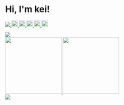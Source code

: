 # Hi, I'm kei!

<p align="left">
  <!-- Profile views -->
  <a href="https://github.com/kei-academic/kei-academic/">
    <img src="https://komarev.com/ghpvc/?username=kei-academic" />
  </a>
  <!-- Twitter followers -->
  <a href="http://twitter.com/kei_university">
    <img height="20" src="https://img.shields.io/twitter/follow/kei_university?label=Twitter&logo=twitter&style=flat" />
  </a>
  <!-- Youtube followers -->
  <a href="https://www.youtube.com/channel/UC7l6QQIAgRWyrKJpYy-9vCg">
    <img height="20" src="https://img.shields.io/youtube/channel/subscribers/UC7l6QQIAgRWyrKJpYy-9vCg?label=Youtube&logo=youtube&style=flat">
  </a>
  <!-- Github followers -->
  <a href="https://github.com/kei-academic">
    <img height="20" src="https://img.shields.io/github/followers/kei-academic?label=Github&logo=github&style=flat" />
  </a>
  <!-- Qiita posts -->
  <a href="http://qiita.com/kei11235813">
    <img height="20" src="https://qiita-badge.apiapi.app/s/kei11235813/posts.svg" />
  </a>
  <!-- Qiita contributions -->
  <a href="http://qiita.com/kei11235813">
    <img height="20" src="https://qiita-badge.apiapi.app/s/kei11235813/contributions.svg" />
  </a>
</p>

<!-- GitHub Profile Summary Cards -->
<a align="left" href="https://github.com/vn7n24fzkq/github-profile-summary-cards">
  <img src="https://github-profile-summary-cards.vercel.app/api/cards/profile-details?username=kei-academic&theme=dracula" />
</a>

<!-- GitHub Readme Stats -->
<div align="left">
  <a href="https://github.com/anuraghazra/github-readme-stats">
    <img height="180" src="https://github-readme-stats.vercel.app/api?username=kei-academic&show_icons=true&theme=tokyonight" />
  </a>

  <a href="https://github.com/anuraghazra/github-readme-stats">
    <img height="180" src="https://github-readme-stats.vercel.app/api/top-langs/?username=kei-academic&langs_count=8&layout=compact&theme=tokyonight" />
  </a>
</div>

<!-- GitHub Profile Trophy -->
<a align="left" href="https://github.com/ryo-ma/github-profile-trophy">
<img src="https://github-profile-trophy.vercel.app/?username=kei-academic&theme=algolia">
